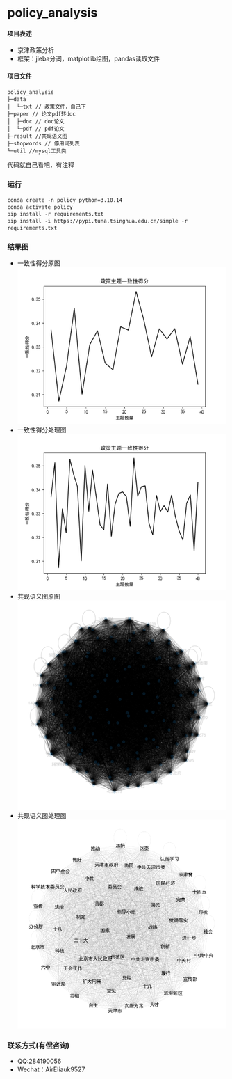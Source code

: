 # policy_analysis

#### 项目表述

- 京津政策分析
- 框架：jieba分词，matplotlib绘图，pandas读取文件

#### 项目文件
```
policy_analysis
├─data
│  └─txt // 政策文件，自己下
├─paper // 论文pdf转doc
│  ├─doc // doc论文
│  └─pdf // pdf论文
├─result //共现语义图
├─stopwords // 停用词列表
└─util //mysql工具类
```
代码就自己看吧，有注释

### 运行
```
conda create -n policy python=3.10.14
conda activate policy
pip install -r requirements.txt
pip install -i https://pypi.tuna.tsinghua.edu.cn/simple -r requirements.txt
```

### 结果图

- 一致性得分原图
![政策主题一致性得分_raw.png](policy_score.png)
- 一致性得分处理图
![政策主题一致性得分.png](policy_score_raw.png)
- 共现语义图原图
![semantic_graph.png](result/semantic_graph.png)
- 共现语义图处理图  
 ![top_100_semantic_graph.png](result/top_100_semantic_graph.png)

### 联系方式(有偿咨询)
- QQ:284190056
- Wechat：AirEliauk9527